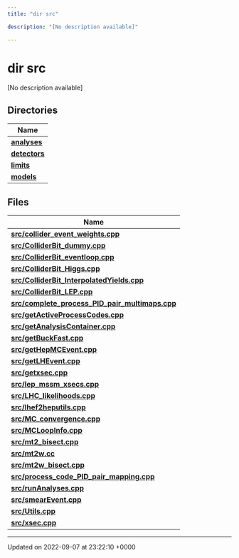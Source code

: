 ```yaml
---
title: "dir src"

description: "[No description available]"

---
```


# dir src

[No description available]

## Directories

| Name           |
| -------------- |
| **[analyses](/documentation/code/files/dir_ebf4efc09232e9b3baff73345d00af17/#dir-analyses)**  |
| **[detectors](/documentation/code/files/dir_ec0001d0a47d8f5e87814a0c290a00e6/#dir-detectors)**  |
| **[limits](/documentation/code/files/dir_43317e43f0d2f00527788176b6ed19bf/#dir-limits)**  |
| **[models](/documentation/code/files/dir_6a2ef1661f87480de03fb9e3f0a6d5bc/#dir-models)**  |

## Files

| Name           |
| -------------- |
| **[src/collider_event_weights.cpp](/documentation/code/files/collider__event__weights_8cpp/#file-collider-event-weightscpp)**  |
| **[src/ColliderBit_dummy.cpp](/documentation/code/files/colliderbit__dummy_8cpp/#file-colliderbit-dummycpp)**  |
| **[src/ColliderBit_eventloop.cpp](/documentation/code/files/colliderbit__eventloop_8cpp/#file-colliderbit-eventloopcpp)**  |
| **[src/ColliderBit_Higgs.cpp](/documentation/code/files/colliderbit__higgs_8cpp/#file-colliderbit-higgscpp)**  |
| **[src/ColliderBit_InterpolatedYields.cpp](/documentation/code/files/colliderbit__interpolatedyields_8cpp/#file-colliderbit-interpolatedyieldscpp)**  |
| **[src/ColliderBit_LEP.cpp](/documentation/code/files/colliderbit__lep_8cpp/#file-colliderbit-lepcpp)**  |
| **[src/complete_process_PID_pair_multimaps.cpp](/documentation/code/files/complete__process__pid__pair__multimaps_8cpp/#file-complete-process-pid-pair-multimapscpp)**  |
| **[src/getActiveProcessCodes.cpp](/documentation/code/files/getactiveprocesscodes_8cpp/#file-getactiveprocesscodescpp)**  |
| **[src/getAnalysisContainer.cpp](/documentation/code/files/getanalysiscontainer_8cpp/#file-getanalysiscontainercpp)**  |
| **[src/getBuckFast.cpp](/documentation/code/files/getbuckfast_8cpp/#file-getbuckfastcpp)**  |
| **[src/getHepMCEvent.cpp](/documentation/code/files/gethepmcevent_8cpp/#file-gethepmceventcpp)**  |
| **[src/getLHEvent.cpp](/documentation/code/files/getlhevent_8cpp/#file-getlheventcpp)**  |
| **[src/getxsec.cpp](/documentation/code/files/getxsec_8cpp/#file-getxseccpp)**  |
| **[src/lep_mssm_xsecs.cpp](/documentation/code/files/lep__mssm__xsecs_8cpp/#file-lep-mssm-xsecscpp)**  |
| **[src/LHC_likelihoods.cpp](/documentation/code/files/lhc__likelihoods_8cpp/#file-lhc-likelihoodscpp)**  |
| **[src/lhef2heputils.cpp](/documentation/code/files/lhef2heputils_8cpp/#file-lhef2heputilscpp)**  |
| **[src/MC_convergence.cpp](/documentation/code/files/mc__convergence_8cpp/#file-mc-convergencecpp)**  |
| **[src/MCLoopInfo.cpp](/documentation/code/files/mcloopinfo_8cpp/#file-mcloopinfocpp)**  |
| **[src/mt2_bisect.cpp](/documentation/code/files/mt2__bisect_8cpp/#file-mt2-bisectcpp)**  |
| **[src/mt2w.cc](/documentation/code/files/mt2w_8cc/#file-mt2wcc)**  |
| **[src/mt2w_bisect.cpp](/documentation/code/files/mt2w__bisect_8cpp/#file-mt2w-bisectcpp)**  |
| **[src/process_code_PID_pair_mapping.cpp](/documentation/code/files/process__code__pid__pair__mapping_8cpp/#file-process-code-pid-pair-mappingcpp)**  |
| **[src/runAnalyses.cpp](/documentation/code/files/runanalyses_8cpp/#file-runanalysescpp)**  |
| **[src/smearEvent.cpp](/documentation/code/files/smearevent_8cpp/#file-smeareventcpp)**  |
| **[src/Utils.cpp](/documentation/code/files/utils_8cpp/#file-utilscpp)**  |
| **[src/xsec.cpp](/documentation/code/files/xsec_8cpp/#file-xseccpp)**  |






-------------------------------

Updated on 2022-09-07 at 23:22:10 +0000
